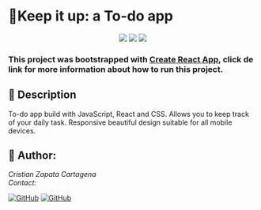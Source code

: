 # 📱Keep it up: a To-do app

  <div align="center">
  <img src="https://img.shields.io/badge/React-20232A?style=for-the-badge&logo=react&logoColor=61DAFB">
  <img src="https://img.shields.io/badge/JavaScript-323330?style=for-the-badge&logo=javascript&logoColor=F7DF1E">
  <img src="https://img.shields.io/badge/CSS3-1572B6?style=for-the-badge&logo=css3&logoColor=whit">
</div>

### This project was bootstrapped with [Create React App](https://github.com/facebook/create-react-app), click de link for more information about how to run this project.
 
 
  ## 📝 Description
To-do app build with JavaScript, React and CSS. Allows you to keep track of your daily task. Responsive beautiful design suitable for all mobile devices.


  

## 🤖 Author:
*Cristian Zapata Cartagena <br>
Contact:*

[![GitHub](https://img.shields.io/badge/LinkedIn-0077B5?style=for-the-badge&logo=linkedin&logoColor=white)](https://www.linkedin.com/in/levoisier/) [![GitHub](https://img.shields.io/badge/GitHub-100000?style=for-the-badge&logo=github&logoColor=white)](https://github.com/Levoisier)

